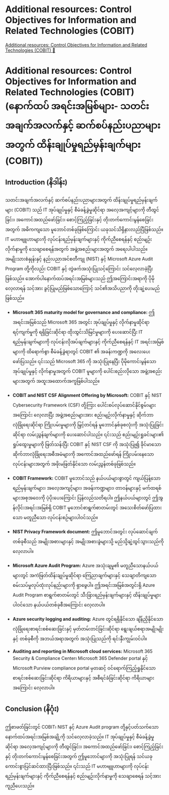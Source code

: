 # Additional resources: Control Objectives for Information and Related Technologies (COBIT)

[Additional resources: Control Objectives for Information and Related Technologies (COBIT) 🔗](https://www.coursera.org/learn/cybersecurity-management-and-compliance/supplement/Vf97p/additional-resources-control-objectives-for-information-and-related-technologies)

# Additional resources: Control Objectives for Information and Related Technologies (COBIT) (နောက်ထပ် အရင်းအမြစ်များ- သတင်းအချက်အလက်နှင့် ဆက်စပ်နည်းပညာများအတွက် ထိန်းချုပ်မှုရည်မှန်းချက်များ (COBIT))

## Introduction (နိဒါန်း)

သတင်းအချက်အလက်နှင့် ဆက်စပ်နည်းပညာများအတွက် ထိန်းချုပ်မှုရည်မှန်းချက်များ (COBIT) သည် IT အုပ်ချုပ်မှုနှင့် စီမံခန့်ခွဲမှုဆိုင်ရာ အလေ့အကျင့်များကို တီထွင်ခြင်း၊ အကောင်အထည်ဖော်ခြင်း၊ စောင့်ကြည့်ခြင်းနှင့် တိုးတက်ကောင်းမွန်စေခြင်းအတွက် အဓိကကျသော မူဘောင်တစ်ခုဖြစ်ကြောင်း ယခုသင်သိရှိနားလည်ပြီဖြစ်သည်။ IT မဟာဗျူဟာများကို လုပ်ငန်းရည်မှန်းချက်များနှင့် ကိုက်ညီစေရန်နှင့် စည်းမျဉ်းလိုက်နာမှုကို သေချာစေရန်အတွက် အဖွဲ့အစည်းများအတွက် အရေးပါပါသည်။ အမျိုးသားစံနှုန်းနှင့် နည်းပညာအင်စတီကျု (NIST) နှင့် Microsoft Azure Audit Program တို့ကိုလည်း COBIT နှင့် တွဲဖက်အသုံးပြုသင့်ကြောင်း သင်လေ့လာခဲ့ပြီးဖြစ်သည်။
အောက်ပါနောက်ထပ်အရင်းအမြစ်များသည် ဤအကြောင်းအရာကို ပိုမိုလေ့လာရန် သင့်အား ခွင့်ပြုမည်ဖြစ်သောကြောင့် သင်၏အသိပညာကို တိုးချဲ့ပေးမည်ဖြစ်သည်။

- **Microsoft 365 maturity model for governance and compliance:** ဤအရင်းအမြစ်သည် Microsoft 365 အတွင်း အုပ်ချုပ်မှုနှင့် လိုက်နာမှုဆိုင်ရာ ရင့်ကျက်မှုကို ရရှိခြင်းဆိုင်ရာ ထိုးထွင်းသိမြင်မှုများကို ပေးဆောင်ပြီး IT ရည်မှန်းချက်များကို လုပ်ငန်းလိုအပ်ချက်များနှင့် ကိုက်ညီစေရန်နှင့် IT အရင်းအမြစ်များကို ထိရောက်စွာ စီမံခန့်ခွဲရာတွင် COBIT ၏ အခန်းကဏ္ဍကို အလေးပေးဖော်ပြသည်။ ၎င်းသည် Microsoft 365 ကို အသုံးပြုနေပြီး ပိုမိုကောင်းမွန်သော အုပ်ချုပ်မှုနှင့် လိုက်နာမှုအတွက် COBIT မူများကို ပေါင်းစည်းလိုသော အဖွဲ့အစည်းများအတွက် အထူးအထောက်အကူဖြစ်ပါသည်။

- **COBIT and NIST CSF Alignment Offering by Microsoft:** COBIT နှင့် NIST Cybersecurity Framework (CSF) တို့ကြား ပေါင်းစပ်လုပ်ဆောင်နိုင်စွမ်းများအကြောင်း လေ့လာပြီး အဖွဲ့အစည်းများအား စည်းမျဉ်းလိုက်နာမှုနှင့် ဆိုက်ဘာလုံခြုံရေးဆိုင်ရာ ကြိုးပမ်းမှုများကို မြှင့်တင်ရန် မူဘောင်နှစ်ခုစလုံးကို အသုံးပြုခြင်းဆိုင်ရာ လမ်းညွှန်ချက်များကို ပေးဆောင်ပါသည်။ ၎င်းသည် စည်းမျဉ်းရှုခင်းများ၏ ရှုပ်ထွေးမှုများကို ဖြတ်သန်းပြီး COBIT နှင့် NIST CSF ကို အသုံးပြု၍ ခိုင်မာသော ဆိုက်ဘာလုံခြုံရေးအစီအမံများကို အကောင်အထည်ဖော်ရန် ကြိုးပမ်းနေသော လုပ်ငန်းများအတွက် အဖိုးမဖြတ်နိုင်သော လမ်းညွှန်တစ်ခုဖြစ်သည်။

- **COBIT Framework:** COBIT မူဘောင်သည် နယ်ပယ်များစွာတွင် ကျယ်ပြန့်သော ရည်မှန်းချက်များ၊ အလေ့အကျင့်များ၊ အခန်းကဏ္ဍများ၊ တာဝန်များနှင့် မက်ထရစ်များအစုအဝေးကို ပံ့ပိုးပေးကြောင်း ပြန်လည်သတိရပါ။ ဤနယ်ပယ်များတွင် ဤအွန်လိုင်းအရင်းအမြစ်ရှိ COBIT မူဘောင်စာရွက်စာတမ်းတွင် အသေးစိတ်ဖော်ပြထားသော မတူညီသော လုပ်ငန်းစဉ်များပါဝင်သည်။

- **NIST Privacy Framework document:** ဤမူဘောင်အတွင်း လုပ်ဆောင်ချက်တစ်ခုစီသည် အမျိုးအစားများနှင့် အမျိုးအစားခွဲများသို့ မည်သို့ချဲ့ထွင်သွားသည်ကို လေ့လာပါ။

- **Microsoft Azure Audit Program:** Azure အသုံးချမှု၏ မတူညီသောနယ်ပယ်များတွင် အကဲဖြတ်ထိန်းချုပ်မှုဆိုင်ရာ ကြေညာချက်များနှင့် သေချာတိကျသော စမ်းသပ်မှုလုပ်ထုံးလုပ်နည်းများကို ရှာဖွေပါ။ ဤအရင်းအမြစ်အတွင်းရှိ Azure Audit Program စာရွက်စာတမ်းတွင် သီးခြားရည်မှန်းချက်များနှင့် ထိန်းချုပ်မှုများပါဝင်သော နယ်ပယ်တစ်ခုစီအကြောင်း လေ့လာပါ။

- **Azure security logging and auditing:** Azure တွင်ရရှိနိုင်သော ချိန်ညှိနိုင်သော လုံခြုံရေးစာရင်းစစ်ဆေးခြင်းနှင့် မှတ်တမ်းတင်ခြင်းဆိုင်ရာ ရွေးချယ်စရာအမျိုးမျိုးနှင့် တစ်ခုစီကို အဘယ်အရာအတွက် အသုံးပြုသည်ကို ရင်းနှီးကျွမ်းဝင်ပါ။

- **Auditing and reporting in Microsoft cloud services:** Microsoft 365 Security & Compliance Center၊ Microsoft 365 Defender portal နှင့် Microsoft Purview compliance portal မှတဆင့် ဝင်ရောက်ကြည့်ရှုနိုင်သော စာရင်းစစ်ဆေးခြင်းဆိုင်ရာ ကိရိယာများနှင့် အစီရင်ခံခြင်းဆိုင်ရာ ကိရိယာများအကြောင်း လေ့လာပါ။

## Conclusion (နိဂုံး)

ဤစာဖတ်ခြင်းတွင် COBIT၊ NIST နှင့် Azure Audit program တို့နှင့်ပတ်သက်သော နောက်ထပ်အရင်းအမြစ်အချို့ကို သင်လေ့လာခဲ့သည်။ IT အုပ်ချုပ်မှုနှင့် စီမံခန့်ခွဲမှုဆိုင်ရာ အလေ့အကျင့်များကို တီထွင်ခြင်း၊ အကောင်အထည်ဖော်ခြင်း၊ စောင့်ကြည့်ခြင်းနှင့် တိုးတက်ကောင်းမွန်စေခြင်းအတွက် ဤမူဘောင်များကို အသုံးပြုရန် သင်ယခု ကောင်းစွာပြင်ဆင်ထားပြီးဖြစ်သည်။ ၎င်းသည် IT မဟာဗျူဟာများကို လုပ်ငန်းရည်မှန်းချက်များနှင့် ကိုက်ညီစေရန်နှင့် စည်းမျဉ်းလိုက်နာမှုကို သေချာစေရန် သင့်အား ကူညီပေးသည်။
